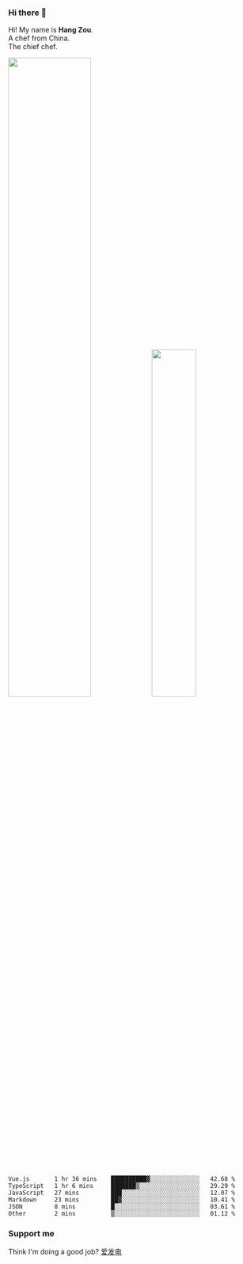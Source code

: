 ### Hi there 👋

Hi! My name is **Hang Zou**.  
A chef from China.  
The chief chef.

<img align="" width="57.5%" src="https://github-readme-stats.vercel.app/api?username=zouhangwithsweet&hide_title=true&hide_border=true&show_icons=true&include_all_commits=true&line_height=21" /><img align="" width="42.4%" src="https://github-readme-stats.vercel.app/api/top-langs/?username=zouhangwithsweet&hide_title=true&hide_border=true&layout=compact" />

<!--START_SECTION:waka-->

```text
Vue.js       1 hr 36 mins    ██████████▓░░░░░░░░░░░░░░   42.68 %
TypeScript   1 hr 6 mins     ███████▒░░░░░░░░░░░░░░░░░   29.29 %
JavaScript   27 mins         ███░░░░░░░░░░░░░░░░░░░░░░   12.07 %
Markdown     23 mins         ██▓░░░░░░░░░░░░░░░░░░░░░░   10.41 %
JSON         8 mins          █░░░░░░░░░░░░░░░░░░░░░░░░   03.61 %
Other        2 mins          ▒░░░░░░░░░░░░░░░░░░░░░░░░   01.12 %
```

<!--END_SECTION:waka-->

### Support me

Think I'm doing a good job? [爱发电](https://afdian.net/@zouhangsweet)
